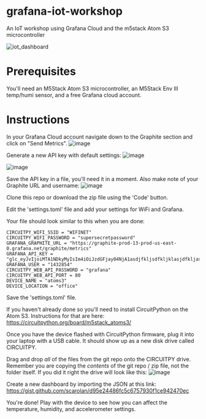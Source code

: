 # grafana-iot-workshop
An IoT workshop using Grafana Cloud and the m5stack Atom S3 microcontroller

![iot_dashboard](https://github.com/scarolan/grafana-iot-workshop/assets/403332/53ab9ede-87b2-4151-bd61-6d634d7e6bff)

# Prerequisites
You'll need an M5Stack Atom S3 microcontroller, an M5Stack Env III temp/humi sensor, and a free Grafana cloud account.

# Instructions
In your Grafana Cloud account navigate down to the Graphite section and click on "Send Metrics".
![image](https://github.com/scarolan/grafana-iot-workshop/assets/403332/9e7dbb18-c546-4e72-81af-a425c3f3bae5)

Generate a new API key with default settings:
![image](https://github.com/scarolan/grafana-iot-workshop/assets/403332/ee95683c-2c97-44de-bac4-f2fae0d77bd0)

![image](https://github.com/scarolan/grafana-iot-workshop/assets/403332/22389497-0561-43d5-ab5b-acd1f632c941)

Save the API key in a file, you'll need it in a moment. Also make note of your Graphite URL and username:
![image](https://github.com/scarolan/grafana-iot-workshop/assets/403332/3b5cd90f-d542-4210-bfb1-260e153e07fd)

Clone this repo or download the zip file using the 'Code' button.

Edit the 'settings.toml' file and add your settings for WiFi and Grafana.  

Your file should look similar to this when you are done:

```
CIRCUITPY_WIFI_SSID = "WIFINET"
CIRCUITPY_WIFI_PASSWORD = "supersecretpassword"
GRAFANA_GRAPHITE_URL = "https://graphite-prod-13-prod-us-east-0.grafana.net/graphite/metrics"
GRAFANA_API_KEY = "glc_eyJvIjoiMTA1NDkyMyIsIm4iOiJzdGFjay04NjA1asdjfkljsdfkljklasjdfkljaskldfjkljkdfjklW4wNkw1NhhweruioyqweoriuiousdojoicHJvZC11cy1lYXN0LTAifX0="
GRAFANA_USER = "1432854"
CIRCUITPY_WEB_API_PASSWORD = "grafana"
CIRCUITPY_WEB_API_PORT = 80
DEVICE_NAME = "atoms3"
DEVICE_LOCATION = "office"
```

Save the 'settings.toml' file.  

If you haven't already done so you'll need to install CircuitPython on the Atom S3.  Instructions for that are here:
https://circuitpython.org/board/m5stack_atoms3/

Once you have the device flashed with CircuitPython firmware, plug it into your laptop with a USB cable.  It should show up as a new disk drive called CIRCUITPY.

Drag and drop *all* of the files from the git repo onto the CIRCUITPY drive.  Remember you are copying the *contents* of the git repo / zip file, not the folder itself.  If you did it right the drive will look like this:
![image](https://github.com/scarolan/grafana-iot-workshop/assets/403332/e2d38284-87f4-4157-a789-910a73ebc00b)

Create a new dashboard by importing the JSON at this link:
https://gist.github.com/scarolan/d95e24486fc5c6757930f1ce942470ec

You're done!  Play with the device to see how you can affect the temperature, humidity, and accelerometer settings.
